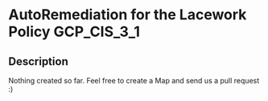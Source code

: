 # AutoRemediation for the Lacework Policy GCP_CIS_3_1

## Description
Nothing created so far. Feel free to create a Map and send us a pull request :)
